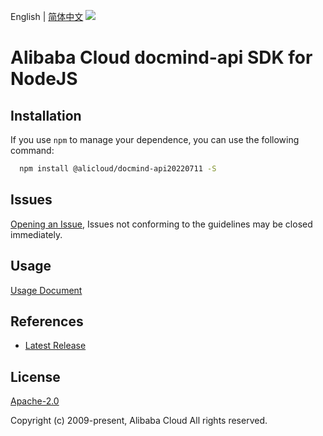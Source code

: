 English | [简体中文](README-CN.md)
![](https://aliyunsdk-pages.alicdn.com/icons/AlibabaCloud.svg)

# Alibaba Cloud docmind-api SDK for NodeJS

## Installation
If you use `npm` to manage your dependence, you can use the following command:

```sh
  npm install @alicloud/docmind-api20220711 -S
```

## Issues
[Opening an Issue](https://github.com/aliyun/alibabacloud-typescript-sdk/issues/new), Issues not conforming to the guidelines may be closed immediately.

## Usage
[Usage Document](https://github.com/aliyun/alibabacloud-typescript-sdk/blob/master/docs/Usage-EN.md#quick-examples)

## References
* [Latest Release](https://github.com/aliyun/alibabacloud-typescript-sdk/)

## License
[Apache-2.0](http://www.apache.org/licenses/LICENSE-2.0)

Copyright (c) 2009-present, Alibaba Cloud All rights reserved.
